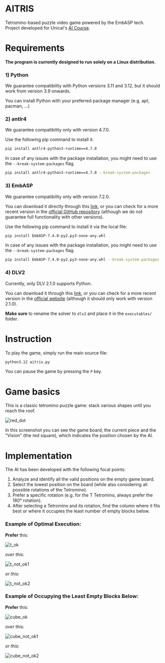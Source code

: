 # AITRIS

Tetromino-based puzzle video game powered by the EmbASP tech. <br>
Project developed for Unical's [AI Course](https://sites.google.com/unical.it/inf-intelligenzaartificiale).

# Requirements

**The program is currently designed to run solely on a Linux distribution.**

### 1) Python

We guarantee compatibility with Python versions 3.11 and 3.12, but it should work from version 3.9 onwards.

You can install Python with your preferred package manager (e.g. apt, pacman, ...)

### 2) antlr4

We guarantee compatibility only with version 4.7.0.

Use the following pip command to install it:

```bash
pip install antlr4-python3-runtime==4.7.0
```

In case of any issues with the package installation, you might need to use the `--break-system-packages` flag.

```bash
pip install antlr4-python3-runtime==4.7.0 --break-system-packages
```

### 3) EmbASP

We guarantee compatibility only with version 7.2.0.

You can download it directly through this [link](https://github.com/DeMaCS-UNICAL/EmbASP/releases/download/7.2.0/EmbASP-7.2.0-py2.py3-none-any.whl), or you can check for a more recent version in the [official GitHub repository](https://github.com/DeMaCS-UNICAL/EmbASP/releases) (although we do not guarantee full functionality with other versions).

Use the following pip command to install it via the local file:

```bash
pip install EmbASP-7.4.0-py2.py3-none-any.whl
```

In case of any issues with the package installation, you might need to use the `--break-system-packages` flag.

```bash
pip install EmbASP-7.4.0-py2.py3-none-any.whl --break-system-packages
```

### 4) DLV2

Currently, only DLV 2.1.0 supports Python.

You can download it through this [link](https://drive.google.com/file/d/1cM6w_gAJ8A_ARxPIPoXgF2oPu3Iy06dC/view), or you can check for a more recent version in the [official website](https://dlv.demacs.unical.it/) (although it should only work with version 2.1.0).

**Make sure** to rename the solver to `dlv2` and place it in the `executables/` folder.

# Instruction

To play the game, simply run the main source file:
```bash
python3.12 aitris.py
```

You can pause the game by pressing the `P` key.

# Game basics

This is a classic tetromino puzzle game: stack various shapes until you reach the roof.

![red_dot](img/red_dot.png)

In this screenshot you can see the game board, the current piece and the "Vision" (the red square), which indicates the position chosen by the AI.

# Implementation

The AI has been developed with the following focal points:
1. Analyze and identify all the valid positions on the empty game board.
2. Select the lowest position on the board (while also considering all possible rotations of the Tetromino).
3. Prefer a specific rotation (e.g. for the T Tetromino, always prefer the 180° rotation).
4. After selecting a Tetromino and its rotation, find the column where it fits best or where it occupies the least number of empty blocks below.

### Example of Optimal Execution:

**Prefer** this:

![t_ok](img/t_ok.png)

_over this:_

![t_not_ok1](img/t_not_ok1.png)

_or this:_

![t_not_ok2](img/t_not_ok2.png)


### Example of Occupying the Least Empty Blocks Below:

**Prefer** this:

![cube_ok](img/cube_ok.png)

_over this:_

![cube_not_ok1](img/cube_not_ok1.png)

_or this:_

![cube_not_ok2](img/cube_not_ok2.png)
